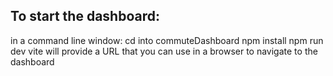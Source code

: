 ## To start the dashboard:

in a command line window: 
cd into commuteDashboard
npm install
npm run dev
vite will provide a URL that you can use in a browser to navigate to the dashboard